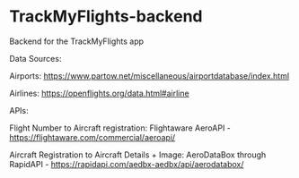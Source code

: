 # TrackMyFlights-backend
Backend for the TrackMyFlights app

Data Sources:

Airports: https://www.partow.net/miscellaneous/airportdatabase/index.html

Airlines: https://openflights.org/data.html#airline


APIs:

Flight Number to Aircraft registration: Flightaware AeroAPI - https://flightaware.com/commercial/aeroapi/

Aircraft Registration to Aircraft Details + Image: AeroDataBox through RapidAPI - https://rapidapi.com/aedbx-aedbx/api/aerodatabox/
